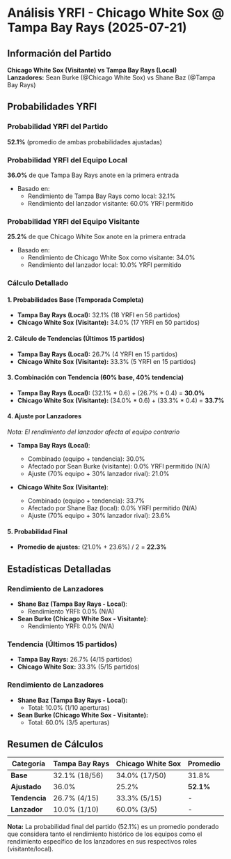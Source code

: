 # Análisis YRFI - Chicago White Sox @ Tampa Bay Rays (2025-07-21)

## Información del Partido
**Chicago White Sox (Visitante) vs Tampa Bay Rays (Local)**  
**Lanzadores:** Sean Burke (@Chicago White Sox) vs Shane Baz (@Tampa Bay Rays)

## Probabilidades YRFI

### Probabilidad YRFI del Partido
**52.1%** (promedio de ambas probabilidades ajustadas)

### Probabilidad YRFI del Equipo Local
**36.0%** de que Tampa Bay Rays anote en la primera entrada
- Basado en:
  - Rendimiento de Tampa Bay Rays como local: 32.1%
  - Rendimiento del lanzador visitante: 60.0% YRFI permitido

### Probabilidad YRFI del Equipo Visitante
**25.2%** de que Chicago White Sox anote en la primera entrada
- Basado en:
  - Rendimiento de Chicago White Sox como visitante: 34.0%
  - Rendimiento del lanzador local: 10.0% YRFI permitido

### Cálculo Detallado

#### 1. Probabilidades Base (Temporada Completa)
- **Tampa Bay Rays (Local):** 32.1% (18 YRFI en 56 partidos)
- **Chicago White Sox (Visitante):** 34.0% (17 YRFI en 50 partidos)

#### 2. Cálculo de Tendencias (Últimos 15 partidos)
- **Tampa Bay Rays (Local):** 26.7% (4 YRFI en 15 partidos)
- **Chicago White Sox (Visitante):** 33.3% (5 YRFI en 15 partidos)

#### 3. Combinación con Tendencia (60% base, 40% tendencia)
- **Tampa Bay Rays (Local):** (32.1% * 0.6) + (26.7% * 0.4) = **30.0%**
- **Chicago White Sox (Visitante):** (34.0% * 0.6) + (33.3% * 0.4) = **33.7%**

#### 4. Ajuste por Lanzadores
*Nota: El rendimiento del lanzador afecta al equipo contrario*

- **Tampa Bay Rays (Local)**:
  - Combinado (equipo + tendencia): 30.0%
  - Afectado por Sean Burke (visitante): 0.0% YRFI permitido (N/A)
  - Ajuste (70% equipo + 30% lanzador rival): 21.0%

- **Chicago White Sox (Visitante)**:
  - Combinado (equipo + tendencia): 33.7%
  - Afectado por Shane Baz (local): 0.0% YRFI permitido (N/A)
  - Ajuste (70% equipo + 30% lanzador rival): 23.6%

#### 5. Probabilidad Final
- **Promedio de ajustes:** (21.0% + 23.6%) / 2 = **22.3%**

## Estadísticas Detalladas


### Rendimiento de Lanzadores
- **Shane Baz (Tampa Bay Rays - Local)**:
  - Rendimiento YRFI: 0.0% (N/A)
- **Sean Burke (Chicago White Sox - Visitante)**:
  - Rendimiento YRFI: 0.0% (N/A)
### Tendencia (Últimos 15 partidos)
- **Tampa Bay Rays:** 26.7% (4/15 partidos)
- **Chicago White Sox:** 33.3% (5/15 partidos)

### Rendimiento de Lanzadores
- **Shane Baz (Tampa Bay Rays - Local):**
  - Total: 10.0% (1/10 aperturas)
- **Sean Burke (Chicago White Sox - Visitante):**
  - Total: 60.0% (3/5 aperturas)

## Resumen de Cálculos
| Categoría | Tampa Bay Rays       | Chicago White Sox    | Promedio |
|-----------|----------------------|----------------------|----------|
| **Base** | 32.1% (18/56) | 34.0% (17/50) | 31.8% |
| **Ajustado** | 36.0% | 25.2% | **52.1%** |
| **Tendencia** | 26.7% (4/15) | 33.3% (5/15) | - |
| **Lanzador** | 10.0% (1/10) | 60.0% (3/5) | - |

**Nota:** La probabilidad final del partido (52.1%) es un promedio ponderado que considera tanto el rendimiento histórico de los equipos como el rendimiento específico de los lanzadores en sus respectivos roles (visitante/local).